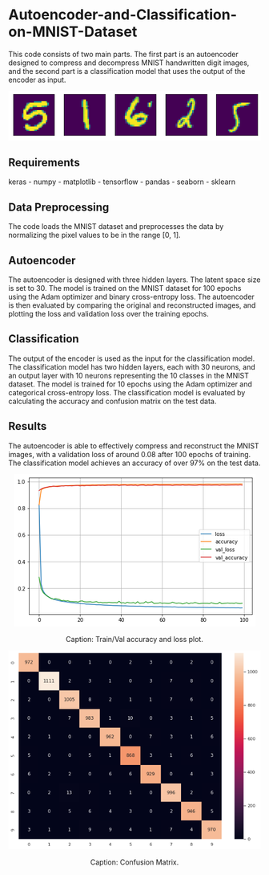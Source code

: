 # Autoencoder-and-Classification-on-MNIST-Dataset


This code consists of two main parts. The first part is an autoencoder designed to compress and decompress MNIST handwritten digit images, and the second part is a classification model that uses the output of the encoder as input.

<div style="text-align:center">
    <img src="https://github.com/K-Hooshanfar/Autoencoder-and-Classification-on-MNIST-Dataset/blob/main/pic/3.png" alt="Image Alt Text">
</div>


## Requirements
keras -
numpy -
matplotlib -
tensorflow -
pandas -
seaborn -
sklearn


## Data Preprocessing
The code loads the MNIST dataset and preprocesses the data by normalizing the pixel values to be in the range [0, 1].

## Autoencoder
The autoencoder is designed with three hidden layers. The latent space size is set to 30. The model is trained on the MNIST dataset for 100 epochs using the Adam optimizer and binary cross-entropy loss. The autoencoder is then evaluated by comparing the original and reconstructed images, and plotting the loss and validation loss over the training epochs.



## Classification
The output of the encoder is used as the input for the classification model. The classification model has two hidden layers, each with 30 neurons, and an output layer with 10 neurons representing the 10 classes in the MNIST dataset. The model is trained for 10 epochs using the Adam optimizer and categorical cross-entropy loss. The classification model is evaluated by calculating the accuracy and confusion matrix on the test data.

## Results
The autoencoder is able to effectively compress and reconstruct the MNIST images, with a validation loss of around 0.08 after 100 epochs of training. The classification model achieves an accuracy of over 97% on the test data.


<div style="text-align:center">
    <img src="https://github.com/K-Hooshanfar/Autoencoder-and-Classification-on-MNIST-Dataset/blob/main/pic/2.png" alt="Image Alt Text">
</div>
<p align="center">Caption: Train/Val accuracy and loss plot.</p>


<div style="text-align:center">
    <img src="https://github.com/K-Hooshanfar/Autoencoder-and-Classification-on-MNIST-Dataset/blob/main/pic/1.png" alt="Image Alt Text">
</div>
<p align="center">Caption: Confusion Matrix.</p>






